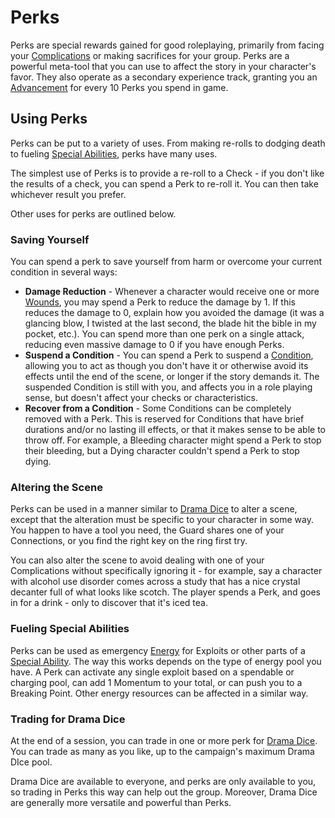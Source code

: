 # Perks

Perks are special rewards gained for good roleplaying, primarily from facing your [Complications](Complications.md) or making sacrifices for your group. Perks are a powerful meta-tool that you can use to affect the story in your character's favor. They also operate as a secondary experience track, granting you an [Advancement](Advancement.md) for every 10 Perks you spend in game.

## Using Perks

Perks can be put to a variety of uses. From making re-rolls to dodging death to fueling [Special Abilities](SpecialAbilities.md), perks have many uses.

The simplest use of Perks is to provide a re-roll to a Check - if you don't like the results of a check, you can spend a Perk to re-roll it. You can then take whichever result you prefer.

Other uses for perks are outlined below.

### Saving Yourself

You can spend a perk to save yourself from harm or overcome your current condition in several ways:

- **Damage Reduction** - Whenever a character would receive one or more [Wounds](WoundThreshold.md), you may spend a Perk to reduce the damage by 1. If this reduces the damage to 0, explain how you avoided the damage (it was a glancing blow, I twisted at the last second, the blade hit the bible in my pocket, etc.). You can spend more than one perk on a single attack, reducing even massive damage to 0 if you have enough Perks.
- **Suspend a Condition** - You can spend a Perk to suspend a [Condition](Conditions.md), allowing you to act as though you don't have it or otherwise avoid its effects until the end of the scene, or longer if the story demands it. The suspended Condition is still with you, and affects you in a role playing sense, but doesn't affect your checks or characteristics.
- **Recover from a Condition** - Some Conditions can be completely removed with a Perk. This is reserved for Conditions that have brief durations and/or no lasting ill effects, or that it makes sense to be able to throw off. For example, a Bleeding character might spend a Perk to stop their bleeding, but a Dying character couldn't spend a Perk to stop dying.

### Altering the Scene

Perks can be used in a manner similar to [Drama Dice](DramaDice.md) to alter a scene, except that the alteration must be specific to your character in some way. You happen to have a tool you need, the Guard shares one of your Connections, or you find the right key on the ring first try.

You can also alter the scene to avoid dealing with one of your Complications without specifically ignoring it - for example, say a character with alcohol use disorder comes across a study that has a nice crystal decanter full of what looks like scotch. The player spends a Perk, and goes in for a drink - only to discover that it's iced tea.

### Fueling Special Abilities

Perks can be used as emergency [Energy](Energy.md) for Exploits or other parts of a [Special Ability](SpecialAbilities.md). The way this works depends on the type of energy pool you have. A Perk can activate any single exploit based on a spendable or charging pool, can add 1 Momentum to your total, or can push you to a Breaking Point. Other energy resources can be affected in a similar way.

### Trading for Drama Dice

At the end of a session, you can trade in one or more perk for [Drama Dice](DramaDice.md). You can trade as many as you like, up to the campaign's maximum Drama DIce pool.

Drama Dice are available to everyone, and perks are only available to you, so trading in Perks this way can help out the group. Moreover, Drama Dice are generally more versatile and powerful than Perks.
